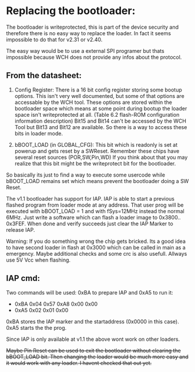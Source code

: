# Replacing the bootloader:

The bootloader is writeprotected, this is part of the device security and therefore there is no easy way to replace the loader. In fact it seems impossible to do that for v2.31 or v2.40.

The easy way would be to use a external SPI programer but thats impossible because WCH does not provide any infos about the protocol. 

## From the datasheet: 

1. Config Register: 
There is a 16 bit config register storing some bootup options. This isn't very well documented, but some of that options are accessable by the WCH tool. These options are stored within the bootloader space which means at some point during bootup the loader space isn't writeprotected at all. (Table 6.2 flash-ROM configuration information description)
Bit15 and Bit14 can't be accessed by the WCH Tool but Bit13 and Bit12 are available. So there is a way to access these bits in loader mode.

2. bBOOT_LOAD (in GLOBAL_CFG):
This bit which is readonly is set at powerup and gets reset by a SWReset. Remember these chips have several reset sources (POR,SW,Pin,WD) If you think about that you may realize that this bit might be the writeprotect bit for the bootloader.

So basically its just to find a way to execute some usercode while bBOOT_LOAD remains set which means prevent the bootloader doing a SW Reset.

The v1.1 bootloader has support for IAP. IAP is able to start a previous flashed program from loader mode at any address. That user prog will be executed with bBOOT_LOAD = 1 and with fSys=12MHz instead the normal 6MHz. Just write a software which can flash a loader image to 0x3800.. 0x3FEF. When done and verify succeeds just clear the IAP Marker to release IAP.

Warning: If you do something wrong the chip gets bricked. Its a good idea to have second loader in flash at 0x3000 which can be called in main as a emergency. Maybe additional checks and some crc is also usefull. Allways use 5V Vcc when flashing.

## IAP cmd:

Two commands will be used: 0xBA to prepare IAP and 0xA5 to run it:
- 0xBA  0x04  0x57  0xA8  0x00  0x00  
- 0xA5  0x02  0x01  0x00 
 
0xBA stores the IAP marker and the startaddress (0x0000 in this case).
0xA5 starts the the prog.

Since IAP is only available at v1.1 the above wont work on other loaders. 

~~Maybe Pin Reset can be used to exit the bootloader without clearing the bBOOT_LOAD bit. Then changing the loader would be much more easy and it would work with any loader. I havent checked that out yet.~~ 

